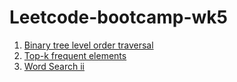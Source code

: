 # Leetcode-bootcamp-wk5

1. <a href='https://leetcode.com/problems/binary-tree-level-order-traversal/'>Binary tree level order traversal</a>
2. <a href='https://leetcode.com/problems/top-k-frequent-elements/'>Top-k frequent elements</a>
3. <a href='https://leetcode.com/problems/word-search-ii/'>Word Search ii</a>
